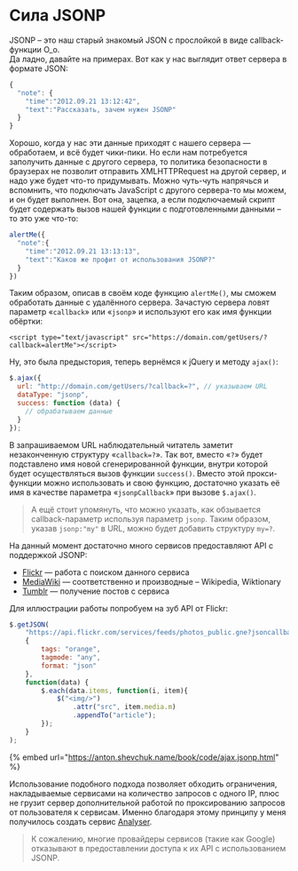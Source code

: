 # Сила JSONP

JSONP – это наш старый знакомый JSON с прослойкой в виде callback-функции О\_о. \
Да ладно, давайте на примерах. Вот как у нас выглядит ответ сервера в формате JSON:

```javascript
{
  "note": {
    "time":"2012.09.21 13:12:42",
    "text":"Рассказать, зачем нужен JSONP"
  }
}
```

Хорошо, когда у нас эти данные приходят с нашего сервера — обработаем, и всё будет чики-пики. Но если нам потребуется заполучить данные с другого сервера, то политика безопасности в браузерах не позволит отправить XMLHTTPRequest на другой сервер, и надо уже будет что-то придумывать. Можно чуть-чуть напрячься и вспомнить, что подключать JavaScript с другого сервера-то мы можем, и он будет выполнен. Вот она, зацепка, а если подключаемый скрипт будет содержать вызов нашей функции с подготовленными данными – то это уже что-то:

```javascript
alertMe({
  "note":{
    "time":"2012.09.21 13:13:13",
    "text":"Каков же профит от использования JSONP?"
  }
})
```

Таким образом, описав в своём коде функцию `alertMe()`, мы сможем обработать данные с удалённого сервера. Зачастую сервера ловят параметр «`callback`» или «`jsonp`» и используют его как имя функции обёртки:

```markup
<script type="text/javascript" src="https://domain.com/getUsers/?callback=alertMe"></script>
```

Ну, это была предыстория, теперь вернёмся к jQuery и методу `ajax()`:

```javascript
$.ajax({
  url: "http://domain.com/getUsers/?callback=?", // указываем URL
  dataType: "jsonp",
  success: function (data) {
    // обрабатываем данные
  }
});
```

В запрашиваемом URL наблюдательный читатель заметит незаконченную структуру «`callback=?`». Так вот, вместо «`?`» будет подставлено имя новой сгенерированной функции, внутри которой будет осуществляться вызов функции `success()`. Вместо этой прокси-функции можно использовать и свою функцию, достаточно указать её имя в качестве параметра «`jsonpCallback`» при вызове `$.ajax()`.

> А ещё стоит упомянуть, что можно указать, как обзывается callback-параметр используя параметр `jsonp`. Таким образом, указав `jsonp:"my"` в URL, можно будет добавить структуру `my=?`.

На данный момент достаточно много сервисов предоставляют API с поддержкой JSONP:

* [Flickr](https://www.flickr.com/services/api/response.json.html) — работа с поиском данного сервиса
* [MediaWiki](https://en.wikipedia.org/w/api.php) — соответственно и производные – Wikipedia, Wiktionary
* [Tumblr](https://www.tumblr.com/docs/en/api/v2) — получение постов с сервиса

Для иллюстрации работы попробуем на зуб API от Flickr:

```javascript
$.getJSON(
    "https://api.flickr.com/services/feeds/photos_public.gne?jsoncallback=?",
    {
        tags: "orange",
        tagmode: "any",
        format: "json"
    },
    function(data) {
        $.each(data.items, function(i, item){
            $("<img/>")
                .attr("src", item.media.m)
                .appendTo("article");
        });
    }
);
```

{% embed url="https://anton.shevchuk.name/book/code/ajax.jsonp.html" %}

Использование подобного подхода позволяет обходить ограничения, накладываемые сервисами на количество запросов с одного IP, плюс не грузит сервер дополнительной работой по проксированию запросов от пользователя к сервисам. Именно благодаря этому принципу у меня получилось создать сервис [Analyser](https://analyser.hohli.com/).

> К сожалению, многие провайдеры сервисов (такие как Google) отказывают в предоставлении доступа к их API с использованием JSONP.
